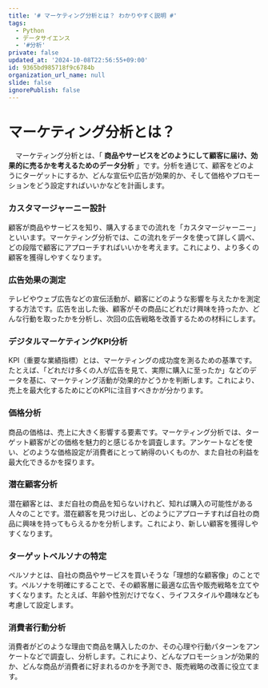 ```yaml
---
title: '# マーケティング分析とは？ わかりやすく説明 #'
tags:
  - Python
  - データサイエンス
  - '#分析'
private: false
updated_at: '2024-10-08T22:56:55+09:00'
id: 9365bd985718f9c6784b
organization_url_name: null
slide: false
ignorePublish: false
---
```

# マーケティング分析とは？ #

　マーケティング分析とは、「 **商品やサービスをどのようにして顧客に届け、効果的に売るかを考えるためのデータ分析** 」です。分析を通じて、顧客をどのようにターゲットにするか、どんな宣伝や広告が効果的か、そして価格やプロモーションをどう設定すればいいかなどを計画します。

### カスタマージャーニー設計 ###

顧客が商品やサービスを知り、購入するまでの流れを「カスタマージャーニー」といいます。マーケティング分析では、この流れをデータを使って詳しく調べ、どの段階で顧客にアプローチすればいいかを考えます。これにより、より多くの顧客を獲得しやすくなります。

### 広告効果の測定
テレビやウェブ広告などの宣伝活動が、顧客にどのような影響を与えたかを測定する方法です。広告を出した後、顧客がその商品にどれだけ興味を持ったか、どんな行動を取ったかを分析し、次回の広告戦略を改善するための材料にします。

### デジタルマーケティングKPI分析
KPI（重要な業績指標）とは、マーケティングの成功度を測るための基準です。たとえば、「どれだけ多くの人が広告を見て、実際に購入に至ったか」などのデータを基に、マーケティング活動が効果的かどうかを判断します。これにより、売上を最大化するためにどのKPIに注目すべきかが分かります。

### 価格分析
商品の価格は、売上に大きく影響する要素です。マーケティング分析では、ターゲット顧客がどの価格を魅力的と感じるかを調査します。アンケートなどを使い、どのような価格設定が消費者にとって納得のいくものか、また自社の利益を最大化できるかを探ります。

### 潜在顧客分析
潜在顧客とは、まだ自社の商品を知らないけれど、知れば購入の可能性がある人々のことです。潜在顧客を見つけ出し、どのようにアプローチすれば自社の商品に興味を持ってもらえるかを分析します。これにより、新しい顧客を獲得しやすくなります。

### ターゲットペルソナの特定
ペルソナとは、自社の商品やサービスを買いそうな「理想的な顧客像」のことです。ペルソナを明確にすることで、その顧客層に最適な広告や販売戦略を立てやすくなります。たとえば、年齢や性別だけでなく、ライフスタイルや趣味なども考慮して設定します。

### 消費者行動分析
消費者がどのような理由で商品を購入したのか、その心理や行動パターンをアンケートなどで調査し、分析します。これにより、どんなプロモーションが効果的か、どんな商品が消費者に好まれるのかを予測でき、販売戦略の改善に役立てます。

